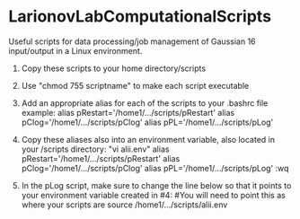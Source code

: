 # LarionovLabComputationalScripts
Useful scripts for data processing/job management of Gaussian 16 input/output in a Linux environment.

1. Copy these scripts to your home directory/scripts 

2. Use "chmod 755 scriptname" to make each script executable

3. Add an appropriate alias for each of the scripts to your .bashrc file
  example:
  alias pRestart='/home1/.../scripts/pRestart'
  alias pClog='/home1/.../scripts/pClog'
  alias pPL='/home1/.../scripts/pLog'
  
4. Copy these aliases also into an environment variable, also located in your /scripts directory:
  "vi alii.env"
      alias pRestart='/home1/.../scripts/pRestart'
      alias pClog='/home1/.../scripts/pClog'
      alias pPL='/home1/.../scripts/pLog'
      :wq
  
5. In the pLog script, make sure to change the line below so that it points to your environment variable created in #4:
  #You will need to point this as where your scripts are
  source /home1/.../scripts/alii.env
  


  

